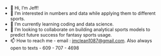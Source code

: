 - 👋 Hi, I’m Jeff!
- 👀 I’m interested in numbers and data while applying them to different sports.  
- 🌱 I’m currently learning coding and data science.
- 💞️ I’m looking to collaborate on building analytical sports models to predict future success for fantasy sports usage.  
- 📫 How to reach me - email : jmclean1087@gmail.com. Also always open to texts - 609 - 707 - 4698

<!---
jmclean55/jmclean55 is a ✨ special ✨ repository because its `README.md` (this file) appears on your GitHub profile.
You can click the Preview link to take a look at your changes.
--->
